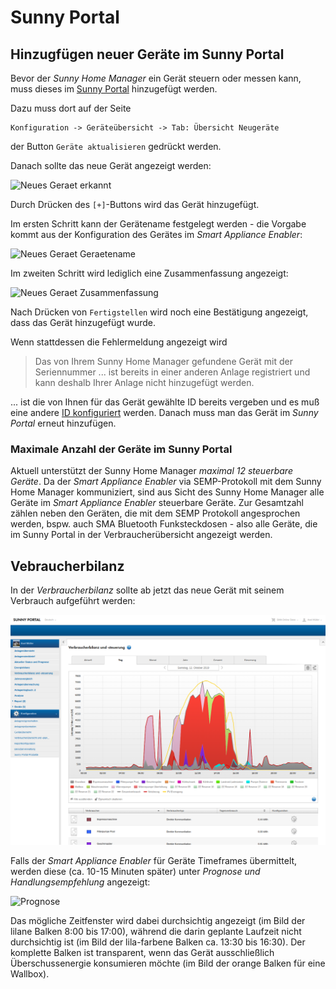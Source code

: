 # Sunny Portal
## Hinzugfügen neuer Geräte im Sunny Portal
Bevor der *Sunny Home Manager* ein Gerät steuern oder messen kann, muss dieses im [Sunny Portal](https://www.sunnyportal.com/) hinzugefügt werden.

Dazu muss dort auf der Seite

```
Konfiguration -> Geräteübersicht -> Tab: Übersicht Neugeräte
```

der Button `Geräte aktualisieren` gedrückt werden.

Danach sollte das neue Gerät angezeigt werden:

![Neues Geraet erkannt](../pics/shm/NeuesGeraetErkannt.png)

Durch Drücken des `[+]`-Buttons wird das Gerät hinzugefügt.

Im ersten Schritt kann der Gerätename festgelegt werden - die Vorgabe kommt aus der Konfiguration des Gerätes im *Smart Appliance Enabler*:

![Neues Geraet Geraetename](../pics/shm/NeuesGeraet_Geraetename.png)

Im zweiten Schritt wird lediglich eine Zusammenfassung angezeigt:

![Neues Geraet Zusammenfassung](../pics/shm/NeuesGeraet_Zusammenfassung.png)

Nach Drücken von `Fertigstellen` wird noch eine Bestätigung angezeigt, dass das Gerät hinzugefügt wurde.

Wenn stattdessen die Fehlermeldung angezeigt wird

> Das von Ihrem Sunny Home Manager gefundene Gerät mit der Seriennummer ... ist bereits in einer anderen Anlage registriert und kann deshalb Ihrer Anlage nicht hinzugefügt werden.

... ist die von Ihnen für das Gerät gewählte ID bereits vergeben und es muß eine andere [ID konfiguriert](Appliance_DE.md#id) werden. Danach muss man das Gerät im *Sunny Portal*  erneut hinzufügen.

### <a name="max-devices"></a> Maximale Anzahl der Geräte im Sunny Portal

Aktuell unterstützt der Sunny Home Manager *maximal 12 steuerbare Geräte*. Da der *Smart Appliance Enabler* via SEMP-Protokoll mit dem Sunny Home Manager kommuniziert, sind aus Sicht des Sunny Home Manager alle Geräte im *Smart Appliance Enabler* steuerbare Geräte. Zur Gesamtzahl zählen neben den Geräten, die mit dem SEMP Protokoll angesprochen werden, bspw. auch SMA Bluetooth Funksteckdosen - also alle Geräte, die im Sunny Portal in der Verbraucherübersicht angezeigt werden.

## Vebraucherbilanz
In der *Verbraucherbilanz* sollte ab jetzt das neue Gerät mit seinem Verbrauch aufgeführt werden:

![Verbraucherbilanz](../pics/shm/Verbraucherbilanz.png)

Falls der *Smart Appliance Enabler* für Geräte Timeframes übermittelt, werden diese (ca. 10-15 Minuten später) unter *Prognose und Handlungsempfehlung* angezeigt:

![Prognose](../pics/shm/PrognoseMitEingeplantenGeraeten.png)

Das mögliche Zeitfenster wird dabei durchsichtig angezeigt (im Bild der lilane Balken 8:00 bis 17:00), während die darin geplante Laufzeit nicht durchsichtig ist (im Bild der lila-farbene Balken ca. 13:30 bis 16:30). Der komplette Balken ist transparent, wenn das Gerät ausschließlich Überschussenergie konsumieren möchte (im Bild der orange Balken für eine Wallbox).
